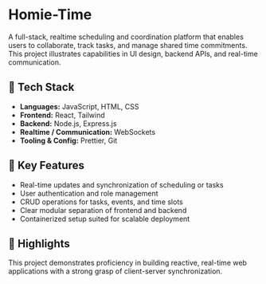 # Homie-Time

A full-stack, realtime scheduling and coordination platform that enables users to collaborate, track tasks, and manage shared time commitments. This project illustrates capabilities in UI design, backend APIs, and real-time communication.

## 🚀 Tech Stack

- **Languages:** JavaScript, HTML, CSS  
- **Frontend:** React, Tailwind
- **Backend:** Node.js, Express.js
- **Realtime / Communication:** WebSockets
- **Tooling & Config:** Prettier, Git

## 🌟 Key Features

- Real-time updates and synchronization of scheduling or tasks  
- User authentication and role management
- CRUD operations for tasks, events, and time slots  
- Clear modular separation of frontend and backend
- Containerized setup suited for scalable deployment  

## 📌 Highlights

This project demonstrates proficiency in building reactive, real-time web applications with a strong grasp of client-server synchronization.
